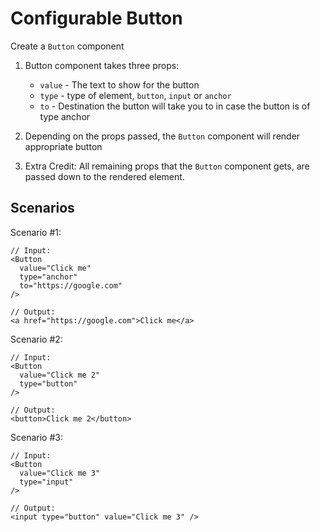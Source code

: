 # Configurable Button

Create a `Button` component

1. Button component takes three props:
    - `value` - The text to show for the button
    - `type` - type of element, `button`, `input` or `anchor`
    - `to` - Destination the button will take you to in case the button is of type anchor

1. Depending on the props passed, the `Button` component will render appropriate button

1. Extra Credit: All remaining props that the `Button` component gets, are passed down to the rendered element.

## Scenarios
Scenario #1:
```
// Input:
<Button
  value="Click me"
  type="anchor"
  to="https://google.com"
/>

// Output:
<a href="https://google.com">Click me</a>
```
Scenario #2:
```
// Input:
<Button
  value="Click me 2"
  type="button"
/>

// Output:
<button>Click me 2</button>
```

Scenario #3:
```
// Input:
<Button
  value="Click me 3"
  type="input"
/>

// Output:
<input type="button" value="Click me 3" />
```